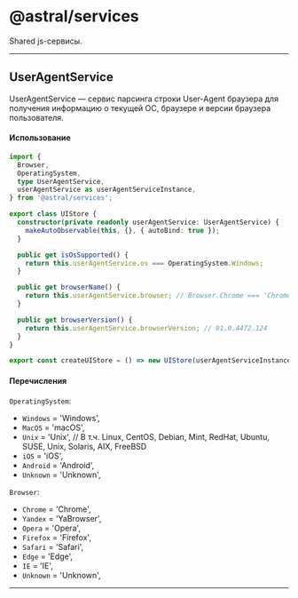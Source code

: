 # @astral/services

Shared js-сервисы.

----

## UserAgentService

UserAgentService — сервис парсинга строки User-Agent браузера для получения информацию о
текущей ОС, браузере и версии браузера пользователя.

#### Использование

```typescript
import { 
  Browser, 
  OperatingSystem, 
  type UserAgentService,
  userAgentService as userAgentServiceInstance, 
} from '@astral/services';

export class UIStore {
  constructor(private readonly userAgentService: UserAgentService) {
    makeAutoObservable(this, {}, { autoBind: true });
  }

  public get isOsSupported() {
    return this.userAgentService.os === OperatingSystem.Windows;
  }

  public get browserName() {
    return this.userAgentService.browser; // Browser.Chrome === 'Chrome'
  }

  public get browserVersion() {
    return this.userAgentService.browserVersion; // 91.0.4472.124
  }
}

export const createUIStore = () => new UIStore(userAgentServiceInstance);
```

#### Перечисления

`OperatingSystem`:
- `Windows` = 'Windows',
- `MacOS` = 'macOS',
- `Unix` = 'Unix', // В т.ч. Linux, CentOS, Debian, Mint, RedHat, Ubuntu, SUSE, Unix, Solaris, AIX, FreeBSD
- `iOS` = 'iOS',
- `Android` = 'Android',
- `Unknown` = 'Unknown',

`Browser`:
- `Chrome` = 'Chrome',
- `Yandex` = 'YaBrowser',
- `Opera` = 'Opera',
- `Firefox` = 'Firefox',
- `Safari` = 'Safari',
- `Edge` = 'Edge',
- `IE` = 'IE',
- `Unknown` = 'Unknown',

----

